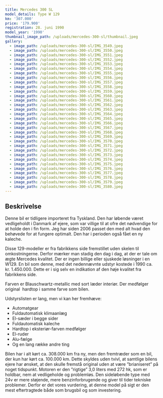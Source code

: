 ```yaml
---
title: Mercedes 300 SL
model_details: Type W 129
km: '307.000'
price: '179.900'
registration: 28. juni 1990
model_year: '1990'
thumbnail_image_path: /uploads/mercedes-300-sl/thumbnail.jpeg
gallery:
  - image_path: /uploads/mercedes-300-sl/IMG_3549.jpeg
  - image_path: /uploads/mercedes-300-sl/IMG_3550.jpeg
  - image_path: /uploads/mercedes-300-sl/IMG_3551.jpeg
  - image_path: /uploads/mercedes-300-sl/IMG_3552.jpeg
  - image_path: /uploads/mercedes-300-sl/IMG_3553.jpeg
  - image_path: /uploads/mercedes-300-sl/IMG_3554.jpeg
  - image_path: /uploads/mercedes-300-sl/IMG_3555.jpeg
  - image_path: /uploads/mercedes-300-sl/IMG_3556.jpeg
  - image_path: /uploads/mercedes-300-sl/IMG_3557.jpeg
  - image_path: /uploads/mercedes-300-sl/IMG_3558.jpeg
  - image_path: /uploads/mercedes-300-sl/IMG_3559.jpeg
  - image_path: /uploads/mercedes-300-sl/IMG_3560.jpeg
  - image_path: /uploads/mercedes-300-sl/IMG_3561.jpeg
  - image_path: /uploads/mercedes-300-sl/IMG_3562.jpeg
  - image_path: /uploads/mercedes-300-sl/IMG_3563.jpeg
  - image_path: /uploads/mercedes-300-sl/IMG_3564.jpeg
  - image_path: /uploads/mercedes-300-sl/IMG_3565.jpeg
  - image_path: /uploads/mercedes-300-sl/IMG_3566.jpeg
  - image_path: /uploads/mercedes-300-sl/IMG_3567.jpeg
  - image_path: /uploads/mercedes-300-sl/IMG_3568.jpeg
  - image_path: /uploads/mercedes-300-sl/IMG_3569.jpeg
  - image_path: /uploads/mercedes-300-sl/IMG_3570.jpeg
  - image_path: /uploads/mercedes-300-sl/IMG_3571.jpeg
  - image_path: /uploads/mercedes-300-sl/IMG_3572.jpeg
  - image_path: /uploads/mercedes-300-sl/IMG_3573.jpeg
  - image_path: /uploads/mercedes-300-sl/IMG_3574.jpeg
  - image_path: /uploads/mercedes-300-sl/IMG_3575.jpeg
  - image_path: /uploads/mercedes-300-sl/IMG_3576.jpeg
  - image_path: /uploads/mercedes-300-sl/IMG_3577.jpeg
  - image_path: /uploads/mercedes-300-sl/IMG_3578.jpeg
  - image_path: /uploads/mercedes-300-sl/IMG_3579.jpeg
  - image_path: /uploads/mercedes-300-sl/IMG_3580.jpeg
---
```


## Beskrivelse

Denne bil er tidligere importeret fra Tyskland. Den har l&oslash;bende v&aelig;ret vedligeholdt i Danmark af ejere, som var villige til at ofre det n&oslash;dvendige for at holde den i fin form. Jeg har siden 2006 passet den med alt hvad den beh&oslash;vede for at fungere optimalt. Den har i perioden ogs&aring; f&aring;et en ny kaleche.

Disse 129-modeller er fra fabrikkens side fremstillet uden skelen til omkostningerne. Derfor m&aelig;rker man stadig den dag i dag, at der er tale om &aelig;gte Mercedes kvalitet. Der er ingen billige eller sjuskede l&oslash;sninger i en W129. En bil som denne, med det nedenn&aelig;vnte udstyr kostede i 1990 ca. kr. 1.450.000. Dette er i sig selv en indikation af den h&oslash;je kvalitet fra fabrikkens side.

Farven er Blauschwartz-metallic med sort l&aelig;der interi&oslash;r. Der medf&oslash;lger original&nbsp; hardtop i samme farve som bilen.

Udstyrslisten er lang, men vi kan her fremh&aelig;ve:

* Automatgear
* Fuldautomatisk klimaanl&aelig;g
* El-s&aelig;der i begge sider
* Fuldautomatisk kaleche
* Hardtop i eksteri&oslash;r-farven medf&oslash;lger
* El-ruder
* Alu-f&aelig;lge
* Og en lang r&aelig;kke andre ting

Bilen har i alt k&oslash;rt ca. 308.000 km fra ny, men den fremtr&aelig;der som en bil, der kun har k&oslash;rt ca. 100.000 km. Dette skyldes uden tvivl, at samtlige bilens ejere har &oslash;nsket, at den skulle fremst&aring; original uden at v&aelig;re ”brianiseret” p&aring; noget tidspunkt. Motoren er den ”rigtige” 3,0 liters med 272 hk, som er holdbar, nem at vedligeholde og probleml&oslash;s. Den sidel&oslash;bende type med 24v er mere st&oslash;jende, mere benzinforbrugende og giver til tider tekniske problemer. Derfor er det vores vurdering, at denne model p&aring; sigt er den mest eftertragtede b&aring;de som brugsbil og som investering.